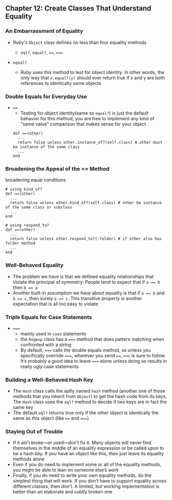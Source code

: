 ## Chapter 12: Create Classes That Understand Equality

### An Embarrassment of Equality

- Ruby's `Object` class defines no less than four equality methods
	- `eql?`, `equal?`, `==`, `===`

- `equal?`
	- Ruby uses this method to test for object identity. In other words, the only way that `x.equal?(y)` should ever return true if x and y are both references to identically same objects

### Double Equals for Everyday Use

- `==`
	- Testing for object identity(same as `equal?`) is just the default behavior for this method, you are free to implement any kind of "same value" comparison that makes sense for your object
	```
	def ==(other)
	  ...
	  return false unless other.instance_of?(self.class) # other must be instance of the same class
	  ...
  end
	```
	
### Broadening the Appeal of the == Method

broadening equal conditions
```
# using kind_of?
def ==(other)
  ...
  return false unless other.kind_of?(self.class) # other be instance of the same class or subclass
  ...
end 

# using respond_to?
def ==(other)
  ...
  return false unless other.respond_to?(:folder) # if other also has folder method
  ...
end 
```

### Well-Behaved Equality

- The problem we have is that we defined equality relationships that violate the principal of symmetry: People tend to expect that if `a == b` then `b == a`
- Another built-in assumption we have about equality is that if `a == b` and `b == c`, then surely `a == c`. This transitive property is another expectation that is all too easy to violate

### Triple Equals for Case Statements

- `===`
	- mainly used in `case` statements
	- the `Regexp` class has a `===` method that does pattern matching when confronted with a string
	- By default, `===` calls the double equals method, so unless you specifically override `===`, wherever you send `==`, `===` is sure to follow. It’s probably a good idea to leave `===` alone unless doing so results in really ugly case statements

### Building a Well-Behaved Hash Key

- The `Hash` class calls the aptly named `hash` method (another one of those methods that you inherit from `Object`) to get the hash code from its keys. The `Hash` class uses the `eql?` method to decide if two keys are in fact the same key
- The default `eql?` returns true only if the other object is identically the same as this object (like `==` and `===`)

### Staying Out of Trouble

- If it ain’t broke—or used—don’t fix it. Many objects will never find themselves in the middle of an equality expression or be called upon to be a hash key. If you have an object like this, then just leave its equality methods alone
- Even if you do need to implement some or all of the equality methods, you might be able to lean on someone else’s work
- Finally, if you do need to write your own equality methods, do the simplest thing that will work. If you don’t have to support equality across different classes, then don’t. A limited, but working implementation is better than an elaborate and subtly broken one